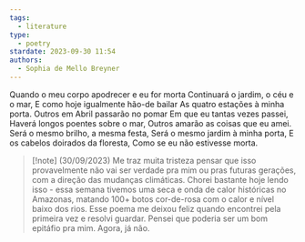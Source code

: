 ```yaml
---
tags:
  - literature
type:
  - poetry
stardate: 2023-09-30 11:54
authors:
  - Sophia de Mello Breyner
---
```

Quando o meu corpo apodrecer e eu for morta
Continuará o jardim, o céu e o mar,
E como hoje igualmente hão-de bailar
As quatro estações à minha porta.
Outros em Abril passarão no pomar
Em que eu tantas vezes passei,
Haverá longos poentes sobre o mar,
Outros amarão as coisas que eu amei.
Será o mesmo brilho, a mesma festa,
Será o mesmo jardim à minha porta,
E os cabelos doirados da floresta,
Como se eu não estivesse morta.

>[!note] (30/09/2023)
>Me traz muita tristeza pensar que isso provavelmente não vai ser verdade pra mim ou pras futuras gerações, com a direção das mudanças climáticas. Chorei bastante hoje lendo isso - essa semana tivemos uma seca e onda de calor históricas no Amazonas, matando 100+ botos cor-de-rosa com o calor e nível baixo dos rios. Esse poema me deixou feliz quando encontrei pela primeira vez e resolvi guardar. Pensei que poderia ser um bom epitáfio pra mim. Agora, já não.


